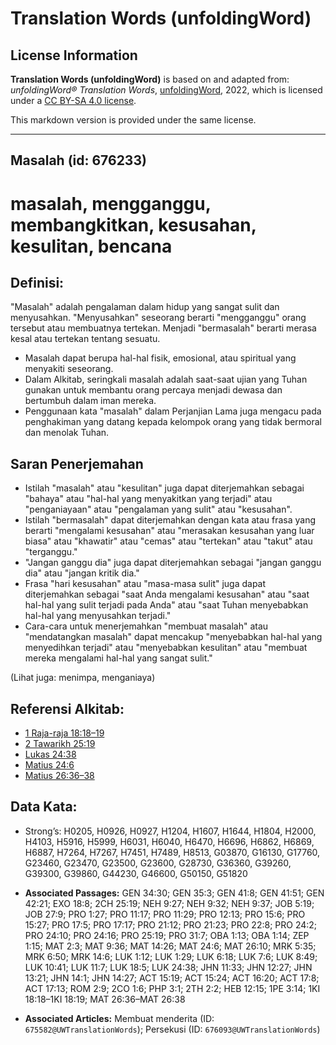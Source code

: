 # Translation Words (unfoldingWord)

## License Information

**Translation Words (unfoldingWord)** is based on and adapted from: _unfoldingWord® Translation Words_, [unfoldingWord](https://unfoldingword.org/utw), 2022, which is licensed under a [CC BY-SA 4.0 license](https://creativecommons.org/licenses/by-sa/4.0/legalcode.en).

This markdown version is provided under the same license.



--------------------------------

## Masalah (id: 676233)

masalah, mengganggu, membangkitkan, kesusahan, kesulitan, bencana
=================================================================

Definisi:
---------

"Masalah" adalah pengalaman dalam hidup yang sangat sulit dan menyusahkan. "Menyusahkan" seseorang berarti "mengganggu" orang tersebut atau membuatnya tertekan. Menjadi "bermasalah" berarti merasa kesal atau tertekan tentang sesuatu.

* Masalah dapat berupa hal\-hal fisik, emosional, atau spiritual yang menyakiti seseorang.
* Dalam Alkitab, seringkali masalah adalah saat\-saat ujian yang Tuhan gunakan untuk membantu orang percaya menjadi dewasa dan bertumbuh dalam iman mereka.
* Penggunaan kata "masalah" dalam Perjanjian Lama juga mengacu pada penghakiman yang datang kepada kelompok orang yang tidak bermoral dan menolak Tuhan.

Saran Penerjemahan
------------------

* Istilah "masalah" atau "kesulitan" juga dapat diterjemahkan sebagai "bahaya" atau "hal\-hal yang menyakitkan yang terjadi" atau "penganiayaan" atau "pengalaman yang sulit" atau "kesusahan".
* Istilah "bermasalah" dapat diterjemahkan dengan kata atau frasa yang berarti "mengalami kesusahan" atau "merasakan kesusahan yang luar biasa" atau "khawatir" atau "cemas" atau "tertekan" atau "takut" atau "terganggu."
* "Jangan ganggu dia" juga dapat diterjemahkan sebagai "jangan ganggu dia" atau "jangan kritik dia."
* Frasa "hari kesusahan" atau "masa\-masa sulit" juga dapat diterjemahkan sebagai "saat Anda mengalami kesusahan" atau "saat hal\-hal yang sulit terjadi pada Anda" atau "saat Tuhan menyebabkan hal\-hal yang menyusahkan terjadi."
* Cara\-cara untuk menerjemahkan "membuat masalah" atau "mendatangkan masalah" dapat mencakup "menyebabkan hal\-hal yang menyedihkan terjadi" atau "menyebabkan kesulitan" atau "membuat mereka mengalami hal\-hal yang sangat sulit."

(Lihat juga: menimpa, menganiaya)

Referensi Alkitab:
------------------

* [1 Raja\-raja 18:18–19](https://ref.ly/1Kgs0:0)
* [2 Tawarikh 25:19](https://ref.ly/2Chr0:0)
* [Lukas 24:38](https://ref.ly/Luke24:38)
* [Matius 24:6](https://ref.ly/Matt24:6)
* [Matius 26:36–38](https://ref.ly/Matt0:0)

Data Kata:
----------

* Strong’s: H0205, H0926, H0927, H1204, H1607, H1644, H1804, H2000, H4103, H5916, H5999, H6031, H6040, H6470, H6696, H6862, H6869, H6887, H7264, H7267, H7451, H7489, H8513, G03870, G16130, G17760, G23460, G23470, G23500, G23600, G28730, G36360, G39260, G39300, G39860, G44230, G46600, G50150, G51820

* **Associated Passages:** GEN 34:30; GEN 35:3; GEN 41:8; GEN 41:51; GEN 42:21; EXO 18:8; 2CH 25:19; NEH 9:27; NEH 9:32; NEH 9:37; JOB 5:19; JOB 27:9; PRO 1:27; PRO 11:17; PRO 11:29; PRO 12:13; PRO 15:6; PRO 15:27; PRO 17:5; PRO 17:17; PRO 21:12; PRO 21:23; PRO 22:8; PRO 24:2; PRO 24:10; PRO 24:16; PRO 25:19; PRO 31:7; OBA 1:13; OBA 1:14; ZEP 1:15; MAT 2:3; MAT 9:36; MAT 14:26; MAT 24:6; MAT 26:10; MRK 5:35; MRK 6:50; MRK 14:6; LUK 1:12; LUK 1:29; LUK 6:18; LUK 7:6; LUK 8:49; LUK 10:41; LUK 11:7; LUK 18:5; LUK 24:38; JHN 11:33; JHN 12:27; JHN 13:21; JHN 14:1; JHN 14:27; ACT 15:19; ACT 15:24; ACT 16:20; ACT 17:8; ACT 17:13; ROM 2:9; 2CO 1:6; PHP 3:1; 2TH 2:2; HEB 12:15; 1PE 3:14; 1KI 18:18–1KI 18:19; MAT 26:36–MAT 26:38
* **Associated Articles:** Membuat menderita (ID: `675582@UWTranslationWords`); Persekusi (ID: `676093@UWTranslationWords`)


